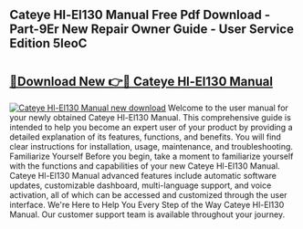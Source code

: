 ## Cateye Hl-El130 Manual Free Pdf Download - Part-9Er New Repair Owner Guide - User Service Edition 5IeoC

# <h2><a href="http://bc45338.oget.top/?id=Cateye+Hl-El130+Manual">🔗Download New 👉🔴 Cateye Hl-El130 Manual</a></h2>

[![Cateye Hl-El130 Manual new download](https://i.imgur.com/5g1atiW.png)](http://bc45338.oget.top/?id=Cateye+Hl-El130+Manual)
Welcome to the user manual for your newly obtained Cateye Hl-El130 Manual. This comprehensive guide is intended to help you become an expert user of your product by providing a detailed explanation of its features, functions, and benefits. You will find clear instructions for installation, usage, maintenance, and troubleshooting. Familiarize Yourself Before you begin, take a moment to familiarize yourself with the functions and capabilities of your new Cateye Hl-El130 Manual. Cateye Hl-El130 Manual advanced features include automatic software updates, customizable dashboard, multi-language support, and voice activation, all of which can be accessed and customized through the user interface. We're Here to Help You Every Step of the Way Cateye Hl-El130 Manual. Our customer support team is available throughout your journey.
